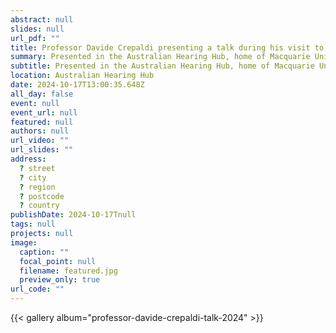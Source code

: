 ```yaml
---
abstract: null
slides: null
url_pdf: ""
title: Professor Davide Crepaldi presenting a talk during his visit to Macquarie University
summary: Presented in the Australian Hearing Hub, home of Macquarie University's School of Psychological Sciences (17 October 2024).
subtitle: Presented in the Australian Hearing Hub, home of Macquarie University's School of Psychological Sciences (17 October 2024).
location: Australian Hearing Hub
date: 2024-10-17T13:00:35.648Z
all_day: false
event: null
event_url: null
featured: null
authors: null
url_video: ""
url_slides: ""
address:
  ? street
  ? city
  ? region
  ? postcode
  ? country
publishDate: 2024-10-17Tnull
tags: null
projects: null
image:
  caption: ""
  focal_point: null
  filename: featured.jpg
  preview_only: true
url_code: ""
---
```


{{< gallery album="professor-davide-crepaldi-talk-2024" >}}
